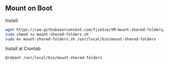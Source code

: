 ## Mount on Boot

Install:

```bash
wget https://raw.githubusercontent.com/fire1ce/VM-mount-shared-folders/master/mount-shared-folders.sh
sudo chmod +x mount-shared-folders.sh
sudo mv mount-shared-folders.sh /usr/local/bin/mount-shared-folders
```

Install at Crontab

```bash
@reboot /usr/local/bin/mount-shared-folders
```
